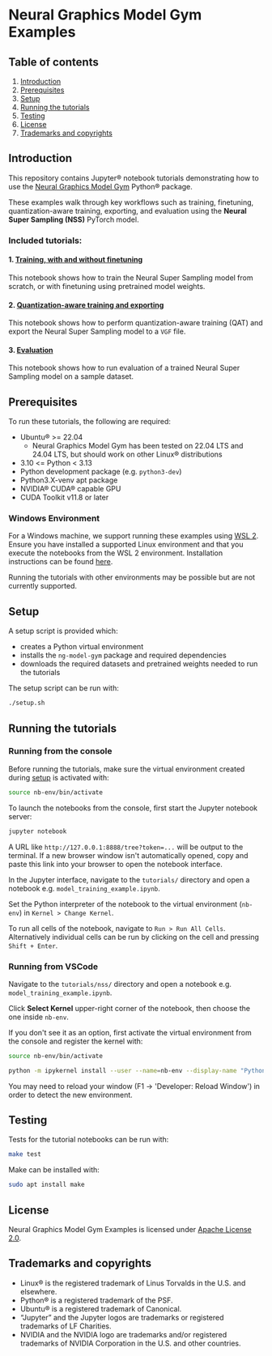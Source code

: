 <!---
SPDX-FileCopyrightText: Copyright 2025 Arm Limited and/or its affiliates <open-source-office@arm.com>
SPDX-License-Identifier: Apache-2.0
--->

# Neural Graphics Model Gym Examples

## Table of contents

1. [Introduction](#introduction)
2. [Prerequisites](#prerequisites)
3. [Setup](#setup)
4. [Running the tutorials](#running-the-tutorials)
5. [Testing](#testing)
6. [License](#license)
7. [Trademarks and copyrights](#trademarks-and-copyrights)

## Introduction
This repository contains Jupyter® notebook tutorials demonstrating how to use the [Neural Graphics Model Gym](https://github.com/arm/neural-graphics-model-gym) Python® package.

These examples walk through key workflows such as training, finetuning, quantization-aware training, exporting, and evaluation using the **Neural Super Sampling (NSS)** PyTorch model.

### Included tutorials:

#### 1.  [Training, with and without finetuning](./tutorials/nss/model_training_example.ipynb)
This notebook shows how to train the Neural Super Sampling model from scratch, or with finetuning using pretrained model weights.

#### 2. [Quantization-aware training and exporting](./tutorials/nss/model_qat_example.ipynb)
This notebook shows how to perform quantization-aware training (QAT) and export the Neural Super Sampling model to a `VGF` file.

#### 3. [Evaluation](./tutorials/nss/model_evaluation_example.ipynb)
This notebook shows how to run evaluation of a trained Neural Super Sampling model on a sample dataset.

## Prerequisites
To run these tutorials, the following are required:

* Ubuntu® >= 22.04
  * Neural Graphics Model Gym has been tested on 22.04 LTS and 24.04 LTS, but should work on other Linux® distributions
* 3.10 <= Python < 3.13
* Python development package (e.g. `python3-dev`)
* Python3.X-venv apt package
* NVIDIA® CUDA® capable GPU
* CUDA Toolkit v11.8 or later

### Windows Environment
For a Windows machine, we support running these examples using [WSL 2](https://learn.microsoft.com/en-us/windows/wsl/about).
Ensure you have installed a supported Linux environment and that you execute the notebooks from the WSL 2 environment. Installation instructions can be found [here](https://learn.microsoft.com/en-us/windows/wsl/install).

Running the tutorials with other environments may be possible but are not currently supported.

## Setup

A setup script is provided which:
- creates a Python virtual environment
- installs the `ng-model-gym` package and required dependencies
- downloads the required datasets and pretrained weights needed to run the tutorials

The setup script can be run with:
```bash
./setup.sh
```

## Running the tutorials

### Running from the console
Before running the tutorials, make sure the virtual environment created during [setup](./README.md#setup) is activated with:

```bash
source nb-env/bin/activate
```

To launch the notebooks from the console, first start the Jupyter notebook server:

```bash
jupyter notebook
```

A URL like `http://127.0.0.1:8888/tree?token=...` will be output to the terminal. If a new browser window isn't automatically opened, copy and paste this link into your browser to open the notebook interface.

In the Jupyter interface, navigate to the `tutorials/` directory and open a notebook e.g. `model_training_example.ipynb`.

Set the Python interpreter of the notebook to the virtual environment (`nb-env`) in `Kernel > Change Kernel`.

To run all cells of the notebook, navigate to `Run > Run All Cells`. Alternatively individual cells can be run by clicking on the cell and pressing `Shift + Enter`.

### Running from VSCode

Navigate to the `tutorials/nss/` directory and open a notebook e.g. `model_training_example.ipynb`.

Click **Select Kernel** upper-right corner of the notebook, then choose the one inside `nb-env`.

If you don't see it as an option, first activate the virtual environment from the console and register the kernel with:

```bash
source nb-env/bin/activate

python -m ipykernel install --user --name=nb-env --display-name "Python (nb-env)"
```

You may need to reload your window (F1 -> 'Developer: Reload Window') in order to detect the new environment.

## Testing

Tests for the tutorial notebooks can be run with:
```bash
make test
```

Make can be installed with:
```bash
sudo apt install make
```

## License

Neural Graphics Model Gym Examples is licensed under [Apache License 2.0](./LICENSE.md).

## Trademarks and copyrights

* Linux® is the registered trademark of Linus Torvalds in the U.S. and elsewhere.
* Python® is a registered trademark of the PSF.
* Ubuntu® is a registered trademark of Canonical.
* “Jupyter” and the Jupyter logos are trademarks or registered trademarks of LF Charities.
* NVIDIA and the NVIDIA logo are trademarks and/or registered trademarks of NVIDIA Corporation in the U.S. and other countries.